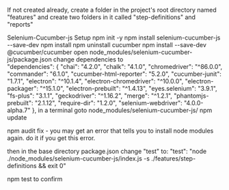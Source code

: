 If not created already, create a folder in the project's root directory named "features" and create two folders in it called "step-definitions" and "reports"

Selenium-Cucumber-js Setup
npm init -y
npm install selenium-cucumber-js --save-dev
npm install 
npm uninstall cucumber
npm install --save-dev @cucumber/cucumber
open node_modules/selenium-cucumber-js/package.json 
change dependencies to   
"dependencies": {
    "chai": "4.2.0",
    "chalk": "4.1.0",
    "chromedriver": "^86.0.0",
    "commander": "6.1.0",
    "cucumber-html-reporter": "5.2.0",
    "cucumber-junit": "1.7.1",
    "electron": "^10.1.4",
    "electron-chromedriver": "^10.0.0",
    "electron-packager": "^15.1.0",
    "electron-prebuilt": "^1.4.13",
    "eyes.selenium": "3.9.1",
    "fs-plus": "3.1.1",
    "geckodriver": "^1.16.2",
    "merge": "^1.2.1",
    "phantomjs-prebuilt": "2.1.12",
    "require-dir": "1.2.0",
    "selenium-webdriver": "4.0.0-alpha.7"
  },
in a terminal goto node_modules/selenium-cucumber-js/
npm update

npm audit fix - you may get an error that tells you to install node modules again. do it if you get this error.

then in the base directory package.json change "test" to:
"test": "node ./node_modules/selenium-cucumber-js/index.js -s ./features/step-definitions && exit 0"
 
 npm test to confirm